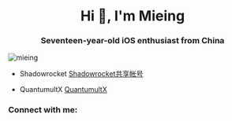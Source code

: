 <h1 align="center">Hi 👋, I'm Mieing</h1>
<h3 align="center">Seventeen-year-old iOS enthusiast from China</h3>

<p align="left"> <img src="https://komarev.com/ghpvc/?username=mieing&label=Profile%20views&color=0e75b6&style=flat" alt="mieing" /> </p>

- Shadowrocket [Shadowrocket共享帐号](https://github.com/Mieing/Shadowrocket)

- QuantumultX [QuantumultX](https://github.com/Mieing/Qure)

<h3 align="left">Connect with me:</h3>
<p align="left">
</p>
